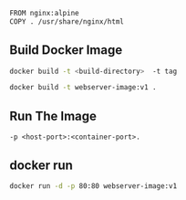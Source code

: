 ```sh
FROM nginx:alpine
COPY . /usr/share/nginx/html  
```
## Build Docker Image ###
```sh
docker build -t <build-directory>  -t tag 
```
```sh
docker build -t webserver-image:v1 .
```

## Run The Image ##
```  
-p <host-port>:<container-port>.
```
## docker run ##
```sh 
docker run -d -p 80:80 webserver-image:v1
```